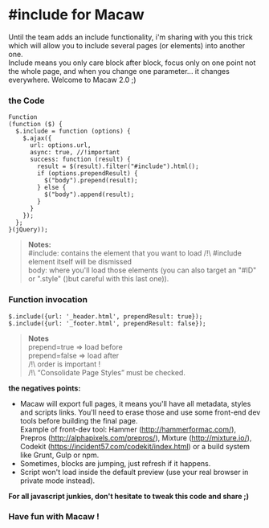 # \#include for Macaw

Until the team adds an include functionality, i'm sharing with you this trick which will allow you to include several pages (or elements) into another one.  
Include means you only care block after block, focus only on one point not the whole page, and when you change one parameter... it changes everywhere. Welcome to Macaw 2.0 ;)  

### the Code  

```
Function
(function ($) {
  $.include = function (options) {
    $.ajax({
      url: options.url,
      async: true, //!important
      success: function (result) {
        result = $(result).filter("#include").html();
        if (options.prependResult) {
          $("body").prepend(result);
        } else {
          $("body").append(result);
        }
      }
    });
  };
}(jQuery));
```

> **Notes:**  
> \#include: contains the element that you want to load 
> /!\ #include element itself will be dismissed  
> body: where you'll load those elements (you can also target an "#ID" or ".style" ()but careful with this last one)).  

### Function invocation  
```
$.include({url: '_header.html', prependResult: true});
$.include({url: '_footer.html', prependResult: false});
```

> **Notes**  
> prepend=true => load before  
> prepend=false => load after  
> /!\ order is important !  
> /!\ “Consolidate Page Styles” must be checked.  

**the negatives points:**  
- Macaw will export full pages, it means you'll have all metadata, styles and scripts links. You'll need to erase those and use some front-end dev tools before building the final page.  
Example of front-dev tool: Hammer (http://hammerformac.com/), Prepros (http://alphapixels.com/prepros/), Mixture (http://mixture.io/), Codekit (https://incident57.com/codekit/index.html) or a build system like Grunt, Gulp or npm.  
- Sometimes, blocks are jumping, just refresh if it happens.  
- Script won't load inside the default preview (use your real browser in private mode instead).  

**For all javascript junkies, don't hesitate to tweak this code and share ;)**  

### Have fun with Macaw !  
